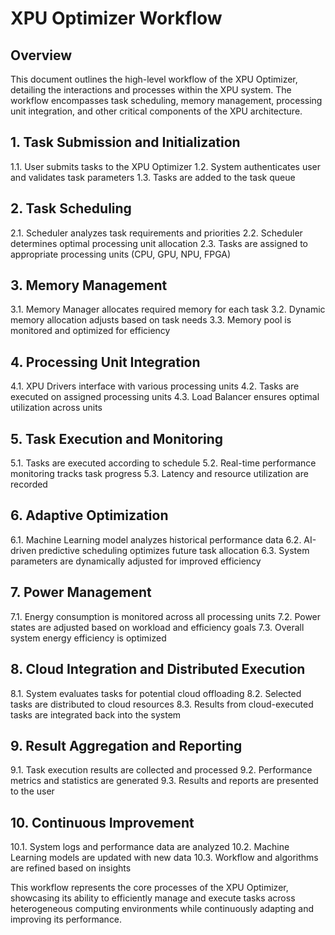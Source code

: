 # XPU Optimizer Workflow

## Overview

This document outlines the high-level workflow of the XPU Optimizer, detailing the interactions and processes within the XPU system. The workflow encompasses task scheduling, memory management, processing unit integration, and other critical components of the XPU architecture.

## 1. Task Submission and Initialization

1.1. User submits tasks to the XPU Optimizer
1.2. System authenticates user and validates task parameters
1.3. Tasks are added to the task queue

## 2. Task Scheduling

2.1. Scheduler analyzes task requirements and priorities
2.2. Scheduler determines optimal processing unit allocation
2.3. Tasks are assigned to appropriate processing units (CPU, GPU, NPU, FPGA)

## 3. Memory Management

3.1. Memory Manager allocates required memory for each task
3.2. Dynamic memory allocation adjusts based on task needs
3.3. Memory pool is monitored and optimized for efficiency

## 4. Processing Unit Integration

4.1. XPU Drivers interface with various processing units
4.2. Tasks are executed on assigned processing units
4.3. Load Balancer ensures optimal utilization across units

## 5. Task Execution and Monitoring

5.1. Tasks are executed according to schedule
5.2. Real-time performance monitoring tracks task progress
5.3. Latency and resource utilization are recorded

## 6. Adaptive Optimization

6.1. Machine Learning model analyzes historical performance data
6.2. AI-driven predictive scheduling optimizes future task allocation
6.3. System parameters are dynamically adjusted for improved efficiency

## 7. Power Management

7.1. Energy consumption is monitored across all processing units
7.2. Power states are adjusted based on workload and efficiency goals
7.3. Overall system energy efficiency is optimized

## 8. Cloud Integration and Distributed Execution

8.1. System evaluates tasks for potential cloud offloading
8.2. Selected tasks are distributed to cloud resources
8.3. Results from cloud-executed tasks are integrated back into the system

## 9. Result Aggregation and Reporting

9.1. Task execution results are collected and processed
9.2. Performance metrics and statistics are generated
9.3. Results and reports are presented to the user

## 10. Continuous Improvement

10.1. System logs and performance data are analyzed
10.2. Machine Learning models are updated with new data
10.3. Workflow and algorithms are refined based on insights

This workflow represents the core processes of the XPU Optimizer, showcasing its ability to efficiently manage and execute tasks across heterogeneous computing environments while continuously adapting and improving its performance.

